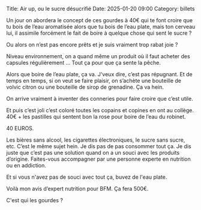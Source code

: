 Title: Air up, ou le sucre désucrifié
Date: 2025-01-20 09:00
Category: billets

Un jour on abordera le concept de ces gourdes à 40€ qui te font croire que tu bois de l’eau aromatisée alors que tu bois de l’eau plate, mais ton cerveau lui, il assimile forcément le fait de boire à quelque chose qui sent le sucre ?

Ou alors on n’est pas encore prêts et je suis vraiment trop rabat joie ?

Niveau environnement, on a quand même un produit où il faut acheter des capsules régulièrement …
Tout ça pour que ça sente la pêche.

Alors que boire de l’eau plate, ça va. J'veux dire, c’est pas répugnant.
Et de temps en temps, si on veut se faire plaisir, on s’achète une bouteille de volvic citron ou une bouteille de sirop de grenadine. Ça va hein.

On arrive vraiment à inventer des conneries pour faire croire que c’est utile.

Et puis c’est joli c’est coloré toutes les copains et copines en ont au collège.
40€ + les pastilles qui sentent bon la rose pour boire de l’eau du robinet.

40 EUROS.

Les bières sans alcool, les cigarettes électroniques, le sucre sans sucre, etc. C’est le même sujet hein.
Je dis pas de pas consommer tout ça.
Je dis juste que c’est pas une solution quand on a un souci avec les produits d’origine. Faites-vous accompagner par une personne experte en nutrition ou en addiction.

Et si vous n'avez pas de souci avec tout ça, buvez de l'eau plate.

Voilà mon avis d’expert nutrition pour BFM.
Ça fera 500€.

C'est qui les gourdes ?
